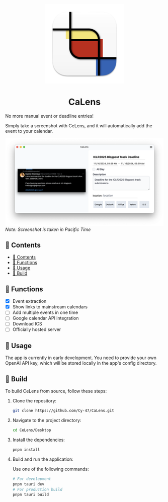 <div align="center">
 <img src="./Desktop/src-tauri/icons/appicon.png" width=50%>
 <h1>CaLens</h1>
</div>

No more manual event or deadline entries!

Simply take a screenshot with CeLens, and it will automatically add the event to your calendar.

![CeLens Screenshot](./screenshot.png)
_Note: Screenshot is taken in Pacific Time_

## :paperclip: Contents

- [:paperclip: Contents](#paperclip-contents)
- [:rocket: Functions](#rocket-functions)
- [:calendar: Usage](#calendar-usage)
- [:hammer: Build](#hammer-build)

## :rocket: Functions

- [x] Event extraction
- [x] Show links to mainstream calendars
- [ ] Add multiple events in one time
- [ ] Google calendar API integration
- [ ] Download ICS
- [ ] Officially hosted server

## :calendar: Usage

The app is currently in early development. You need to provide your own OpenAI API key, which will be stored locally in the app's config directory.

## :hammer: Build

To build CeLens from source, follow these steps:

1. Clone the repository:
   ```sh
   git clone https://github.com/Cy-47/CaLens.git
   ```
2. Navigate to the project directory:
   ```sh
   cd CeLens/Desktop
   ```
3. Install the dependencies:
   ```sh
   pnpm install
   ```
4. Build and run the application:

   Use one of the following commands:

   ```sh
   # For development
   pnpm tauri dev
   # For production build
   pnpm tauri build
   ```
